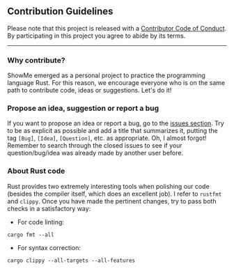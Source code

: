 ## Contribution Guidelines

Please note that this project is released with a [Contributor Code of Conduct](code-of-conduct.md). By participating in this
project you agree to abide by its terms.

---

### Why contribute?

ShowMe emerged as a personal project to practice the programming language Rust. For this reason, we encourage everyone who is on the same path to contribute code, ideas or suggestions. Let's do it!

### Propose an idea, suggestion or report a bug

If you want to propose an idea or report a bug, go to the [issues section](https://github.com/PandaFoss/showme/issues). Try to be as explicit as possible and add a title that summarizes it, putting the tag `[Bug]`, `[Idea]`, `[Question]`, etc. as appropriate. Oh, I almost forgot! Remember to search through the closed issues to see if your question/bug/idea was already made by another user before.

### About Rust code

Rust provides two extremely interesting tools when polishing our code (besides the compiler itself, which does an excellent job). I refer to `rustfmt` and `clippy`.
Once you have made the pertinent changes, try to pass both checks in a satisfactory way:

- For code linting:

`cargo fmt --all`

- For syntax correction:

`cargo clippy --all-targets --all-features`
